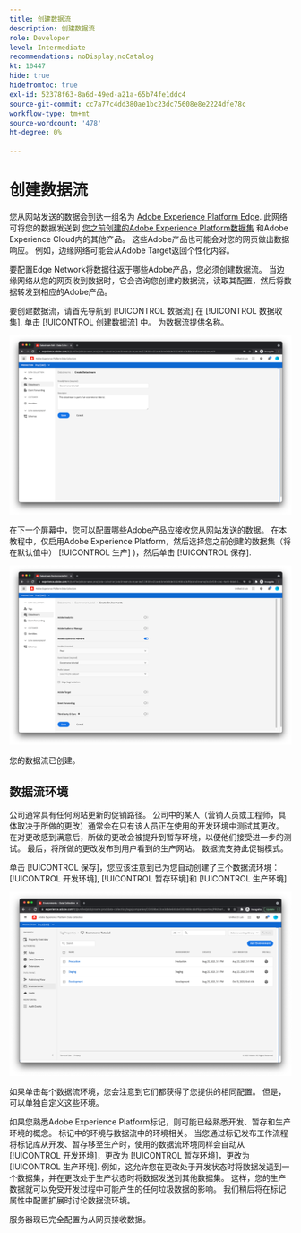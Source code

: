 ```yaml
---
title: 创建数据流
description: 创建数据流
role: Developer
level: Intermediate
recommendations: noDisplay,noCatalog
kt: 10447
hide: true
hidefromtoc: true
exl-id: 52378f63-8a6d-49ed-a21a-65b74fe1ddc4
source-git-commit: cc7a77c4dd380ae1bc23dc75608e8e2224dfe78c
workflow-type: tm+mt
source-wordcount: '478'
ht-degree: 0%

---
```


# 创建数据流

您从网站发送的数据会到达一组名为 [Adobe Experience Platform Edge](https://business.adobe.com/products/experience-platform/experience-platform-edge-network.html). 此网络可将您的数据发送到 [您之前创建的Adobe Experience Platform数据集](create-a-schema.md) 和Adobe Experience Cloud内的其他产品。 这些Adobe产品也可能会对您的网页做出数据响应。 例如，边缘网络可能会从Adobe Target返回个性化内容。

要配置Edge Network将数据往返于哪些Adobe产品，您必须创建数据流。 当边缘网络从您的网页收到数据时，它会咨询您创建的数据流，读取其配置，然后将数据转发到相应的Adobe产品。

要创建数据流，请首先导航到 [!UICONTROL 数据流] 在 [!UICONTROL 数据收集]. 单击 [!UICONTROL 创建数据流] 中。 为数据流提供名称。

![数据流名称和描述](../../../assets/implementation-strategy/datastream-name-description.png)

在下一个屏幕中，您可以配置哪些Adobe产品应接收您从网站发送的数据。 在本教程中，仅启用Adobe Experience Platform，然后选择您之前创建的数据集（将在默认值中） [!UICONTROL 生产] )，然后单击 [!UICONTROL 保存].

![数据流产品配置](../../../assets/implementation-strategy/datastream-product-configuration.png)

您的数据流已创建。

## 数据流环境

公司通常具有任何网站更新的促销路径。 公司中的某人（营销人员或工程师，具体取决于所做的更改）通常会在只有该人员正在使用的开发环境中测试其更改。 在对更改感到满意后，所做的更改会被提升到暂存环境，以便他们接受进一步的测试。 最后，将所做的更改发布到用户看到的生产网站。 数据流支持此促销模式。

单击 [!UICONTROL 保存]，您应该注意到已为您自动创建了三个数据流环境： [!UICONTROL 开发环境], [!UICONTROL 暂存环境]和 [!UICONTROL 生产环境].

![数据流环境](../../../assets/implementation-strategy/datastream-environments.png)

如果单击每个数据流环境，您会注意到它们都获得了您提供的相同配置。 但是，可以单独自定义这些环境。

如果您熟悉Adobe Experience Platform标记，则可能已经熟悉开发、暂存和生产环境的概念。 标记中的环境与数据流中的环境相关。 当您通过标记发布工作流程将标记库从开发、暂存移至生产时，使用的数据流环境同样会自动从 [!UICONTROL 开发环境]，更改为 [!UICONTROL 暂存环境]，更改为 [!UICONTROL 生产环境]. 例如，这允许您在更改处于开发状态时将数据发送到一个数据集，并在更改处于生产状态时将数据发送到其他数据集。 这样，您的生产数据就可以免受开发过程中可能产生的任何垃圾数据的影响。 我们稍后将在标记属性中配置扩展时讨论数据流环境。

服务器现已完全配置为从网页接收数据。
